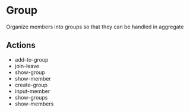 # Group

Organize members into groups so that they can be handled in aggregate

## Actions

- add-to-group
- join-leave
- show-group
- show-member
- create-group
- input-member
- show-groups
- show-members
